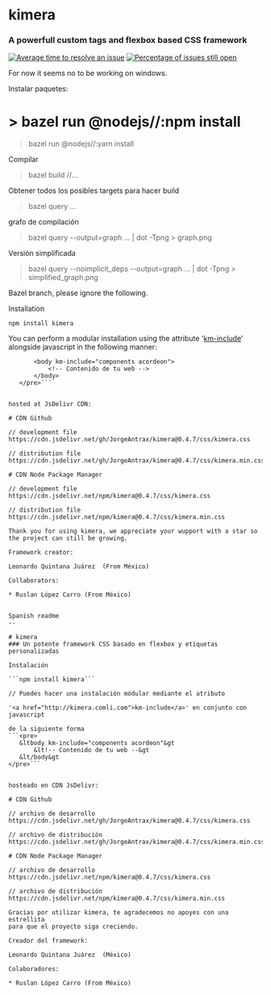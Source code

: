 # kimera
### A powerfull custom tags and flexbox based CSS framework
[![Average time to resolve an issue](http://isitmaintained.com/badge/resolution/JorgeAntrax/kimera.svg)](http://isitmaintained.com/project/JorgeAntrax/kimera "Average time to resolve an issue")
[![Percentage of issues still open](http://isitmaintained.com/badge/open/JorgeAntrax/kimera.svg)](http://isitmaintained.com/project/JorgeAntrax/kimera "Percentage of issues still open")

For now it seems no to be working on windows.

Instalar paquetes:
# > bazel run @nodejs//:npm install
> bazel run  @nodejs//:yarn install

Compilar
> bazel build //...

Obtener todos los posibles targets para hacer build
> bazel query ...

grafo de compilación
> bazel query --output=graph ... | dot -Tpng > graph.png

Versión simplificada

> bazel query --noimplicit_deps --output=graph  ... | dot -Tpng > simplified_graph.png

Bazel branch, please ignore the following.

Installation


```npm install kimera```

You can perform a modular installation using the attribute '<a href="http://kimera.comli.com">km-include</a>' alongside javascript in the following manner:

 ``` <pre>
    	<body km-include="components acordeon">
	    	<!-- Contenido de tu web -->
	    </body>
    </pre>```


hosted at JsDelivr CDN:

# CDN Github

// development file
https://cdn.jsdelivr.net/gh/JorgeAntrax/kimera@0.4.7/css/kimera.css

// distribution file
https://cdn.jsdelivr.net/gh/JorgeAntrax/kimera@0.4.7/css/kimera.min.css

# CDN Node Package Manager

// development file
https://cdn.jsdelivr.net/npm/kimera@0.4.7/css/kimera.css

// distribution file
https://cdn.jsdelivr.net/npm/kimera@0.4.7/css/kimera.min.css

Thank you for using kimera, we appreciate your wupport with a star so the project can still be growing.

Framework creator:

Leonardo Quintana Juárez  (From México)

Collaborators:

* Ruslan López Carro (From México)


Spanish readme
--

# kimera
### Un potente framework CSS basado en flexbox y etiquetas personalizadas

Instalación

```npm install kimera```

// Puedes hacer una instalación módular mediante el atributo

'<a href="http://kimera.comli.com">km-include</a>' en conjunto con javascript

de la siguiente forma
```<pre>
	&ltbody km-include="components acordeon"&gt
		&lt!-- Contenido de tu web --&gt
	&lt/body&gt
</pre>```


hosteado en CDN JsDelivr:

# CDN Github

// archivo de desarrollo
https://cdn.jsdelivr.net/gh/JorgeAntrax/kimera@0.4.7/css/kimera.css

// archivo de distribución
https://cdn.jsdelivr.net/gh/JorgeAntrax/kimera@0.4.7/css/kimera.min.css

# CDN Node Package Manager

// archivo de desarrollo
https://cdn.jsdelivr.net/npm/kimera@0.4.7/css/kimera.css

// archivo de distribución
https://cdn.jsdelivr.net/npm/kimera@0.4.7/css/kimera.min.css

Gracias por utilizar kimera, te agradecemos no apoyes con una estrellita
para que el proyecto siga creciendo.

Creador del framework:

Leonardo Quintana Juárez  (México)

Colaboradores:

* Ruslan López Carro (From México)

